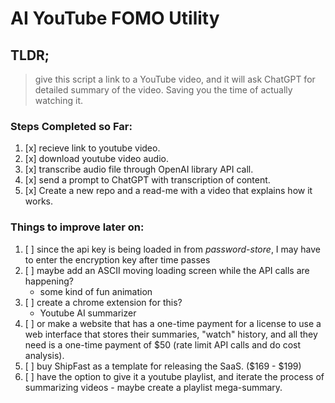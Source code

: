 # AI YouTube FOMO Utility

## TLDR;

> give this script a link to a YouTube video, and it will ask ChatGPT for detailed summary of the video.
> Saving you the time of actually watching it.

### Steps Completed so Far:

1. [x] recieve link to youtube video.
2. [x] download youtube video audio.
3. [x] transcribe audio file through OpenAI library API call.
4. [x] send a prompt to ChatGPT with transcription of content.
5. [x] Create a new repo and a read-me with a video that explains how it works.

### Things to improve later on:

1. [ ] since the api key is being loaded in from *password-store*, I may have to enter the encryption key after time passes
2. [ ] maybe add an ASCII moving loading screen while the API calls are happening?
    - some kind of fun animation
3. [ ] create a chrome extension for this?
    - Youtube AI summarizer
4. [ ] or make a website that has a one-time payment for a license to use a web interface that stores their summaries,
        "watch" history, and all they need is a one-time payment of $50 (rate limit API calls and do cost analysis).
5. [ ] buy ShipFast as a template for releasing the SaaS. ($169 - $199)
6. [ ] have the option to give it a youtube playlist, and iterate the process of summarizing videos
            - maybe create a playlist mega-summary.
